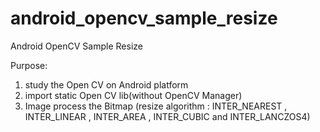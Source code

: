 android_opencv_sample_resize
============================

Android OpenCV Sample Resize

Purpose:

1. study the Open CV on Android platform
2. import static Open CV lib(without OpenCV Manager)
3. Image process the Bitmap (resize algorithm : INTER_NEAREST , INTER_LINEAR , INTER_AREA , 
   INTER_CUBIC and INTER_LANCZOS4)
